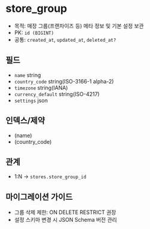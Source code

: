 # store_group

- 목적: 매장 그룹(프랜차이즈 등) 메타 정보 및 기본 설정 보관
- PK: `id (BIGINT)`
- 공통: `created_at`, `updated_at`, `deleted_at?`

## 필드
- `name` string
- `country_code` string(ISO-3166-1 alpha-2)
- `timezone` string(IANA)
- `currency_default` string(ISO-4217)
- `settings` json

## 인덱스/제약
- (name)
- (country_code)

## 관계
- 1:N → `stores.store_group_id`

## 마이그레이션 가이드
- 그룹 삭제 제한: ON DELETE RESTRICT 권장
- 설정 스키마 변경 시 JSON Schema 버전 관리
